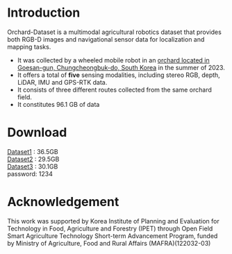 # Introduction
Orchard-Dataset is a multimodal agricultural robotics dataset that provides both RGB-D images and navigational sensor data for localization and mapping tasks.
- It was collected by a wheeled mobile robot in an [orchard located in Goesan-gun, Chungcheongbuk-do, South Korea](https://www.google.co.kr/maps/place/%EC%B6%A9%EC%B2%AD%EB%B6%81%EB%8F%84+%EA%B4%B4%EC%82%B0%EA%B5%B0+%EB%B6%88%EC%A0%95%EB%A9%B4+%EC%95%B5%EC%B2%9C%EB%A6%AC+542-1/data=!3m2!1e3!4b1!4m6!3m5!1s0x35649273c2d74c27:0x10d6109892c3a95b!8m2!3d36.8987613!4d127.8019698!16s%2Fg%2F11bz5lsvc1?hl=ko&entry=ttu) in the summer of 2023.
- It offers a total of **five** sensing modalities, including stereo RGB, depth, LiDAR, IMU and GPS-RTK data.
- It consists of three different routes collected from the same orchard field.
- It constitutes 96.1 GB of data

# Download
[Dataset1](http://gofile.me/4OJIC/sZ83VvXrF) : 36.5GB\
[Dataset2](http://gofile.me/4OJIC/ALlohapLC) : 29.5GB\
[Dataset3](http://gofile.me/4OJIC/H6jnM7TZ1) : 30.1GB\
password: 1234

# Acknowledgement
This work was supported by Korea Institute of Planning and Evaluation for Technology in Food, Agriculture and Forestry (IPET) through Open Field Smart Agriculture Technology Short-term Advancement Program, funded by Ministry of Agriculture, Food and Rural Affairs (MAFRA)(122032-03)
